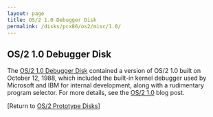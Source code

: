 ```yaml
---
layout: page
title: OS/2 1.0 Debugger Disk
permalink: /disks/pcx86/os2/misc/1.0/
---
```


OS/2 1.0 Debugger Disk
----------------------

The [OS/2 1.0 Debugger Disk](/disks/pcx86/os2/misc/1.0/88286/) contained a version of OS/2 1.0 built on
October 12, 1988, which included the built-in kernel debugger used by Microsoft and IBM for internal development,
along with a rudimentary program selector.  For more details, see the [OS/2 1.0](/blog/2014/12/04/) blog post.

[Return to [OS/2 Prototype Disks](/disks/pcx86/os2/misc/)]
